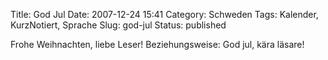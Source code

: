 Title: God Jul
Date: 2007-12-24 15:41
Category: Schweden
Tags: Kalender, KurzNotiert, Sprache
Slug: god-jul
Status: published

Frohe Weihnachten, liebe Leser! Beziehungsweise: God jul, kära läsare!

